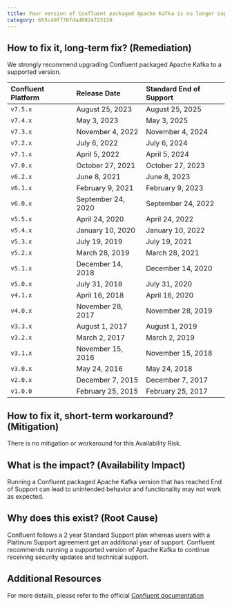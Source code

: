 ```yaml
---
title: Your version of Confluent packaged Apache Kafka is no longer supported
category: 655c49ff76fdad0024723139
---
```


## How to fix it, long-term fix? (Remediation)

We strongly recommend upgrading Confluent packaged Apache Kafka to a supported version.

| Confluent Platform | Release Date       | Standard End of Support |
| :----------------- | :----------------- | :---------------------- |
| `v7.5.x`           | August 25, 2023    | August 25, 2025         |
| `v7.4.x`           | May 3, 2023        | May 3, 2025             |
| `v7.3.x`           | November 4, 2022   | November 4, 2024        |
| `v7.2.x`           | July 6, 2022       | July 6, 2024            |
| `v7.1.x`           | April 5, 2022      | April 5, 2024           |
| `v7.0.x`           | October 27, 2021   | October 27, 2023        |
| `v6.2.x`           | June 8, 2021       | June 8, 2023            |
| `v6.1.x`           | February 9, 2021   | February 9, 2023        |
| `v6.0.x`           | September 24, 2020 | September 24, 2022      |
| `v5.5.x`           | April 24, 2020     | April 24, 2022          |
| `v5.4.x`           | January 10, 2020   | January 10, 2022        |
| `v5.3.x`           | July 19, 2019      | July 19, 2021           |
| `v5.2.x`           | March 28, 2019     | March 28, 2021          |
| `v5.1.x`           | December 14, 2018  | December 14, 2020       |
| `v5.0.x`           | July 31, 2018      | July 31, 2020           |
| `v4.1.x`           | April 16, 2018     | April 16, 2020          |
| `v4.0.x`           | November 28, 2017  | November 28, 2019       |
| `v3.3.x`           | August 1, 2017     | August 1, 2019          |
| `v3.2.x`           | March 2, 2017      | March 2, 2019           |
| `v3.1.x`           | November 15, 2016  | November 15, 2018       |
| `v3.0.x`           | May 24, 2016       | May 24, 2018            |
| `v2.0.x`           | December 7, 2015   | December 7, 2017        |
| `v1.0.0`           | February 25, 2015  | February 25, 2017       |

## How to fix it, short-term workaround? (Mitigation)

There is no mitigation or workaround for this Availability Risk.

## What is the impact? (Availability Impact)

Running a Confluent packaged Apache Kafka version that has reached End of Support can lead to unintended behavior and functionality may not work as expected.

## Why does this exist? (Root Cause)

Confluent follows a 2 year Standard Support plan whereas users with a Platinum Support agreement get an additional year of support. Confluent recommends running a supported version of Apache Kafka to continue receiving security updates and technical support.

## Additional Resources

For more details, please refer to the official [Confluent documentation](https://docs.confluent.io/platform/current/installation/versions-interoperability.html#cp-and-apache-ak-compatibility)